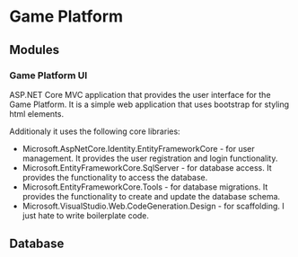 # Game Platform

## Modules
### Game Platform UI
ASP.NET Core MVC application that provides the user interface for the Game Platform.
It is a simple web application that uses bootstrap for styling html elements.

Additionaly it uses the following core libraries:
- Microsoft.AspNetCore.Identity.EntityFrameworkCore - for user management. It provides the user registration and login functionality.
- Microsoft.EntityFrameworkCore.SqlServer - for database access. It provides the functionality to access the database.
- Microsoft.EntityFrameworkCore.Tools - for database migrations. It provides the functionality to create and update the database schema.
- Microsoft.VisualStudio.Web.CodeGeneration.Design - for scaffolding. I just hate to write boilerplate code.


## Database
